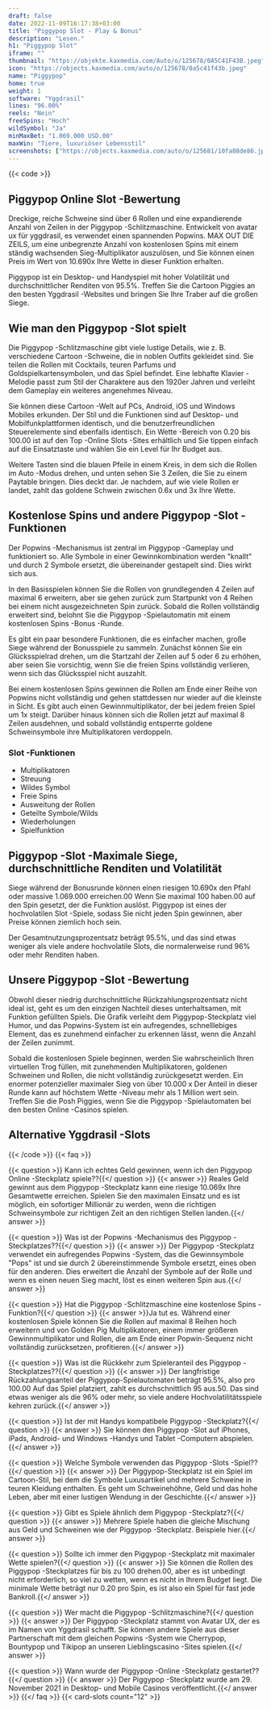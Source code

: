 ```yaml
---
draft: false
date: 2022-11-09T16:17:38+03:00
title: "Piggypop Slot - Play & Bonus"
description: "Lesen."
h1: "Piggypop Slot"
iframe: ""
thumbnail: "https://objekte.kaxmedia.com/Auto/o/125678/0A5C41F43B.jpeg"
icon: "https://objects.kaxmedia.com/auto/o/125678/0a5c41f43b.jpeg"
name: "Piggypop"
home: true
weight: 1
software: "Yggdrasil"
lines: "96.00%"
reels: "Nein"
freeSpins: "Hoch"
wildSymbol: "Ja"
minMaxBet: "1.069.000 USD.00"
maxWin: "Tiere, luxuriöser Lebensstil"
screenshots: ["https://objects.kaxmedia.com/auto/o/125681/10fa88de86.jpeg"]
---
```


{{< code >}}<h2>Piggypop Online Slot -Bewertung</h2><p>Dreckige, reiche Schweine sind über 6 Rollen und eine expandierende Anzahl von Zeilen in der Piggypop -Schlitzmaschine. Entwickelt von avatar ux für yggdrasil, es verwendet einen spannenden Popwins. MAX OUT DIE ZEILS, um eine unbegrenzte Anzahl von kostenlosen Spins mit einem ständig wachsenden Sieg-Multiplikator auszulösen, und Sie können einen Preis im Wert von 10.690x Ihre Wette in dieser Funktion erhalten.</p><p>Piggypop ist ein Desktop- und Handyspiel mit hoher Volatilität und durchschnittlicher Renditen von 95.5%. Treffen Sie die Cartoon Piggies an den besten Yggdrasil -Websites und bringen Sie Ihre Traber auf die großen Siege.</p><h2>Wie man den Piggypop -Slot spielt</h2><p>Die Piggypop -Schlitzmaschine gibt viele lustige Details, wie z. B. verschiedene Cartoon -Schweine, die in noblen Outfits gekleidet sind. Sie teilen die Rollen mit Cocktails, teuren Parfums und Goldspielkartensymbolen, und das Spiel befindet. Eine lebhafte Klavier -Melodie passt zum Stil der Charaktere aus den 1920er Jahren und verleiht dem Gameplay ein weiteres angenehmes Niveau.</p><p>Sie können diese Cartoon -Welt auf PCs, Android, iOS und Windows Mobiles erkunden. Der Stil und die Funktionen sind auf Desktop- und Mobilfunkplattformen identisch, und die benutzerfreundlichen Steuerelemente sind ebenfalls identisch. Ein Wette -Bereich von 0.20 bis 100.00 ist auf den Top -Online Slots -Sites erhältlich und Sie tippen einfach auf die Einsatztaste und wählen Sie ein Level für Ihr Budget aus.</p><p>Weitere Tasten sind die blauen Pfeile in einem Kreis, in dem sich die Rollen im Auto -Modus drehen, und unten sehen Sie 3 Zeilen, die Sie zu einem Paytable bringen. Dies deckt dar. Je nachdem, auf wie viele Rollen er landet, zahlt das goldene Schwein zwischen 0.6x und 3x Ihre Wette.</p><h2>Kostenlose Spins und andere Piggypop -Slot -Funktionen</h2><p>Der Popwins -Mechanismus ist zentral im Piggypop -Gameplay und funktioniert so. Alle Symbole in einer Gewinnkombination werden "knallt" und durch 2 Symbole ersetzt, die übereinander gestapelt sind. Dies wirkt sich aus.</p><p>In den Basisspielen können Sie die Rollen von grundlegenden 4 Zeilen auf maximal 6 erweitern, aber sie gehen zurück zum Startpunkt von 4 Reihen bei einem nicht ausgezeichneten Spin zurück. Sobald die Rollen vollständig erweitert sind, belohnt Sie die Piggypop -Spielautomatin mit einem kostenlosen Spins -Bonus -Runde.</p><p>Es gibt ein paar besondere Funktionen, die es einfacher machen, große Siege während der Bonusspiele zu sammeln. Zunächst können Sie ein Glücksspielrad drehen, um die Startzahl der Zeilen auf 5 oder 6 zu erhöhen, aber seien Sie vorsichtig, wenn Sie die freien Spins vollständig verlieren, wenn sich das Glücksspiel nicht auszahlt.</p><p>Bei einem kostenlosen Spins gewinnen die Rollen am Ende einer Reihe von Popwins nicht vollständig und gehen stattdessen nur wieder auf die kleinste in Sicht. Es gibt auch einen Gewinnmultiplikator, der bei jedem freien Spiel um 1x steigt. Darüber hinaus können sich die Rollen jetzt auf maximal 8 Zeilen ausdehnen, und sobald vollständig entsperrte goldene Schweinsymbole ihre Multiplikatoren verdoppeln.</p><h3>
Slot -Funktionen</h3><ul>
<li></span>
Multiplikatoren</li>
<li></span>
Streuung</li>
<li></span>
Wildes Symbol</li>
<li></span>
Freie Spins</li>
<li></span>
Ausweitung der Rollen</li>
<li></span>
Geteilte Symbole/Wilds</li>
<li></span>
Wiederholungen</li>
<li></span>
Spielfunktion</li></ul><h2>Piggypop -Slot -Maximale Siege, durchschnittliche Renditen und Volatilität</h2><p>Siege während der Bonusrunde können einen riesigen 10.690x den Pfahl oder massive 1.069.000 erreichen.00 Wenn Sie maximal 100 haben.00 auf den Spin gesetzt, der die Funktion auslöst. Piggypop ist eines der hochvolatilen Slot -Spiele, sodass Sie nicht jeden Spin gewinnen, aber Preise können ziemlich hoch sein.</p><p>Der Gesamtnutzungsprozentsatz beträgt 95.5%, und das sind etwas weniger als viele andere hochvolatile Slots, die normalerweise rund 96% oder mehr Renditen haben.</p><h2>Unsere Piggypop -Slot -Bewertung</h2><p>Obwohl dieser niedrig durchschnittliche Rückzahlungsprozentsatz nicht ideal ist, geht es um den einzigen Nachteil dieses unterhaltsamen, mit Funktion gefüllten Spiels. Die Grafik verleiht dem Piggypop-Steckplatz viel Humor, und das Popwins-System ist ein aufregendes, schnelllebiges Element, das es zunehmend einfacher zu erkennen lässt, wenn die Anzahl der Zeilen zunimmt.</p><p>Sobald die kostenlosen Spiele beginnen, werden Sie wahrscheinlich Ihren virtuellen Trog füllen, mit zunehmenden Multiplikatoren, goldenen Schweinen und Rollen, die nicht vollständig zurückgesetzt werden. Ein enormer potenzieller maximaler Sieg von über 10.000 x Der Anteil in dieser Runde kann auf höchstem Wette -Niveau mehr als 1 Million wert sein. Treffen Sie die Posh Piggies, wenn Sie die Piggypop -Spielautomaten bei den besten Online -Casinos spielen.</p><h2>Alternative Yggdrasil -Slots</h2>
{{< /code >}}
{{< faq >}}

{{< question >}} Kann ich echtes Geld gewinnen, wenn ich den Piggypop Online -Steckplatz spiele??{{</ question >}}
{{< answer >}} Reales Geld gewinnt aus dem Piggypop -Steckplatz kann eine riesige 10.069x Ihre Gesamtwette erreichen. Spielen Sie den maximalen Einsatz und es ist möglich, ein sofortiger Millionär zu werden, wenn die richtigen Schweinsymbole zur richtigen Zeit an den richtigen Stellen landen.{{</ answer >}}

{{< question >}} Was ist der Popwins -Mechanismus des Piggypop -Steckplatzes??{{</ question >}}
{{< answer >}} Der Piggypop -Steckplatz verwendet ein aufregendes Popwins -System, das die Gewinnsymbole "Pops" ist und sie durch 2 übereinstimmende Symbole ersetzt, eines oben für den anderen. Dies erweitert die Anzahl der Symbole auf der Rolle und wenn es einen neuen Sieg macht, löst es einen weiteren Spin aus.{{</ answer >}}

{{< question >}} Hat die Piggypop -Schlitzmaschine eine kostenlose Spins -Funktion?{{</ question >}}
{{< answer >}}Ja tut es. Während einer kostenlosen Spiele können Sie die Rollen auf maximal 8 Reihen hoch erweitern und von Golden Pig Multiplikatoren, einem immer größeren Gewinnmultiplikator und Rollen, die am Ende einer Popwin-Sequenz nicht vollständig zurücksetzen, profitieren.{{</ answer >}}

{{< question >}} Was ist die Rückkehr zum Spieleranteil des Piggypop -Steckplatzes??{{</ question >}}
{{< answer >}} Der langfristige Rückzahlungsanteil der Piggypop-Spielautomaten beträgt 95.5%, also pro 100.00 Auf das Spiel platziert, zahlt es durchschnittlich 95 aus.50. Das sind etwas weniger als die 96% oder mehr, so viele andere Hochvolatilitätsspiele kehren zurück.{{</ answer >}}

{{< question >}} Ist der mit Handys kompatibele Piggypop -Steckplatz?{{</ question >}}
{{< answer >}} Sie können den Piggypop -Slot auf iPhones, iPads, Android- und Windows -Handys und Tablet -Computern abspielen.{{</ answer >}}

{{< question >}} Welche Symbole verwenden das Piggypop -Slots -Spiel??{{</ question >}}
{{< answer >}} Der Piggypop-Steckplatz ist ein Spiel im Cartoon-Stil, bei dem die Symbole Luxusartikel und mehrere Schweine in teuren Kleidung enthalten. Es geht um Schweinehöhne, Geld und das hohe Leben, aber mit einer lustigen Wendung in der Geschichte.{{</ answer >}}

{{< question >}} Gibt es Spiele ähnlich dem Piggypop -Steckplatz?{{</ question >}}
{{< answer >}} Mehrere Spiele haben die gleiche Mischung aus Geld und Schweinen wie der Piggypop -Steckplatz. Beispiele hier.{{</ answer >}}

{{< question >}} Sollte ich immer den Piggypop -Steckplatz mit maximaler Wette spielen?{{</ question >}}
{{< answer >}} Sie können die Rollen des Piggypop -Steckplatzes für bis zu 100 drehen.00, aber es ist unbedingt nicht erforderlich, so viel zu wetten, wenn es nicht in Ihrem Budget liegt. Die minimale Wette beträgt nur 0.20 pro Spin, es ist also ein Spiel für fast jede Bankroll.{{</ answer >}}

{{< question >}} Wer macht die Piggypop -Schlitzmaschine?{{</ question >}}
{{< answer >}} Der Piggypop -Steckplatz stammt von Avatar UX, der es im Namen von Yggdrasil schafft. Sie können andere Spiele aus dieser Partnerschaft mit dem gleichen Popwins -System wie Cherrypop, Bountypop und Tikipop an unseren Lieblingscasino -Sites spielen.{{</ answer >}}

{{< question >}} Wann wurde der Piggypop -Online -Steckplatz gestartet??{{</ question >}}
{{< answer >}} Der Piggypop -Steckplatz wurde am 29. November 2021 in Desktop- und Mobile Casinos veröffentlicht.{{</ answer >}}
{{</ faq >}}
 {{< card-slots count="12" >}}